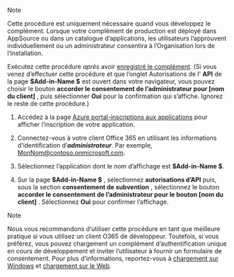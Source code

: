 
> [!NOTE]
> Cette procédure est uniquement nécessaire quand vous développez le complément. Lorsque votre complément de production est déployé dans AppSource ou dans un catalogue d’applications, les utilisateurs l’approuvent individuellement ou un administrateur consentira à l’Organisation lors de l’installation.

Exécutez cette procédure *après* avoir [enregistré le complément](../develop/register-sso-add-in-aad-v2.md). (Si vous venez d’effectuer cette procédure et que l’onglet Autorisations de l' **API** de la page **$Add-in-Name $** est ouvert dans votre navigateur, vous pouvez choisir le bouton **accorder le consentement de l’administrateur pour [nom du client]** , puis sélectionner **Oui** pour la confirmation qui s’affiche. Ignorez le reste de cette procédure.)

1. Accédez à la page [Azure portal-inscriptions aux applications](https://go.microsoft.com/fwlink/?linkid=2083908) pour afficher l’inscription de votre application.

1. Connectez-vous à votre client Office 365 en utilisant les informations d’identification d’***administrateur***. Par exemple, MonNom@contoso.onmicrosoft.com.

1. Sélectionnez l’application dont le nom d’affichage est **$Add-in-Name $**.

1. Sur la page **$Add-in-Name $** , sélectionnez **autorisations d’API** puis, sous la section **consentement de subvention** , sélectionnez le bouton **accorder le consentement de l’administrateur pour le bouton [nom du client]** . Sélectionnez **Oui** pour confirmer l’affichage.

> [!NOTE]
> Nous vous recommandons d’utiliser cette procédure en tant que meilleure pratique si vous utilisez un client O365 de développeur. Toutefois, si vous préférez, vous pouvez chargement un complément d’authentification unique en cours de développement et inviter l’utilisateur à fournir un formulaire de consentement. Pour plus d’informations, reportez-vous à [chargement sur Windows](../testing/create-a-network-shared-folder-catalog-for-task-pane-and-content-add-ins.md) et [chargement sur le Web](../testing/sideload-office-add-ins-for-testing.md).
